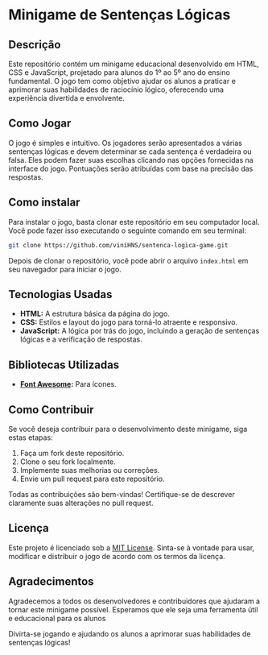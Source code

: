 # Minigame de Sentenças Lógicas

## Descrição

Este repositório contém um minigame educacional desenvolvido em HTML, CSS e JavaScript, projetado para alunos do 1º ao 5º ano do ensino fundamental. O jogo tem como objetivo ajudar os alunos a praticar e aprimorar suas habilidades de raciocínio lógico, oferecendo uma experiência divertida e envolvente.

## Como Jogar

O jogo é simples e intuitivo. Os jogadores serão apresentados a várias sentenças lógicas e devem determinar se cada sentença é verdadeira ou falsa. Eles podem fazer suas escolhas clicando nas opções fornecidas na interface do jogo. Pontuações serão atribuídas com base na precisão das respostas.

## Como instalar

Para instalar o jogo, basta clonar este repositório em seu computador local. Você pode fazer isso executando o seguinte comando em seu terminal:

```bash
git clone https://github.com/viniHNS/sentenca-logica-game.git
```

Depois de clonar o repositório, você pode abrir o arquivo `index.html` em seu navegador para iniciar o jogo.

## Tecnologias Usadas

- **HTML:** A estrutura básica da página do jogo.
- **CSS:** Estilos e layout do jogo para torná-lo atraente e responsivo.
- **JavaScript:** A lógica por trás do jogo, incluindo a geração de sentenças lógicas e a verificação de respostas.

## Bibliotecas Utilizadas

- **[Font Awesome](https://fontawesome.com/):** Para ícones.

## Como Contribuir

Se você deseja contribuir para o desenvolvimento deste minigame, siga estas etapas:

1. Faça um fork deste repositório.
2. Clone o seu fork localmente.
3. Implemente suas melhorias ou correções.
4. Envie um pull request para este repositório.

Todas as contribuições são bem-vindas! Certifique-se de descrever claramente suas alterações no pull request.

## Licença

Este projeto é licenciado sob a [MIT License](LICENSE). Sinta-se à vontade para usar, modificar e distribuir o jogo de acordo com os termos da licença.

## Agradecimentos

Agradecemos a todos os desenvolvedores e contribuidores que ajudaram a tornar este minigame possível. Esperamos que ele seja uma ferramenta útil e educacional para os alunos

Divirta-se jogando e ajudando os alunos a aprimorar suas habilidades de sentenças lógicas!
